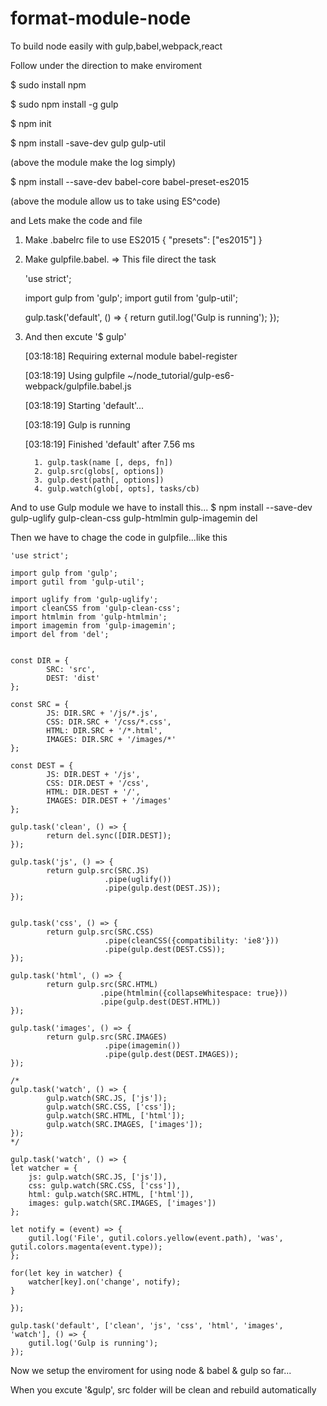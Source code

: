# format-module-node
To build node easily with gulp,babel,webpack,react

Follow under the direction to make enviroment

$ sudo install npm 

$ sudo npm install -g gulp

$ npm init

$ npm install -save-dev gulp gulp-util

(above the module make the log simply)

$ npm install --save-dev babel-core babel-preset-es2015

(above the module allow us to take using ES^code)


and Lets make the code and file

1. Make .babelrc  file to use ES2015
 {
  "presets": ["es2015"]
 }

2. Make gulpfile.babel. => This file direct the task

    'use strict';

    import gulp from 'gulp';
    import gutil from 'gulp-util';

    gulp.task('default', () => {
        return gutil.log('Gulp is running');
    });
    
3. And then excute '$ gulp'

	[03:18:18] Requiring external module babel-register
	
	[03:18:19] Using gulpfile ~/node_tutorial/gulp-es6-webpack/gulpfile.babel.js
	
	[03:18:19] Starting 'default'...
	
	[03:18:19] Gulp is running
	
	[03:18:19] Finished 'default' after 7.56 ms
	

		 1. gulp.task(name [, deps, fn])
		 2. gulp.src(globs[, options])
		 3. gulp.dest(path[, options])
		 4. gulp.watch(glob[, opts], tasks/cb)
	 
And to use Gulp module we have to install this...
$ npm install --save-dev gulp-uglify gulp-clean-css gulp-htmlmin gulp-imagemin del

Then we have to chage the code in gulpfile...like this

	'use strict';

	import gulp from 'gulp';
	import gutil from 'gulp-util';

	import uglify from 'gulp-uglify';
	import cleanCSS from 'gulp-clean-css';
	import htmlmin from 'gulp-htmlmin';
	import imagemin from 'gulp-imagemin';
	import del from 'del';


	const DIR = {
			SRC: 'src',
			DEST: 'dist'
	};

	const SRC = {
			JS: DIR.SRC + '/js/*.js',
			CSS: DIR.SRC + '/css/*.css',
			HTML: DIR.SRC + '/*.html',
			IMAGES: DIR.SRC + '/images/*'
	};

	const DEST = {
			JS: DIR.DEST + '/js',
			CSS: DIR.DEST + '/css',
			HTML: DIR.DEST + '/',
			IMAGES: DIR.DEST + '/images'
	};

	gulp.task('clean', () => {
			return del.sync([DIR.DEST]);
	});

	gulp.task('js', () => {
			return gulp.src(SRC.JS)
						 .pipe(uglify())
						 .pipe(gulp.dest(DEST.JS));
	}); 


	gulp.task('css', () => {
			return gulp.src(SRC.CSS)
						 .pipe(cleanCSS({compatibility: 'ie8'}))
						 .pipe(gulp.dest(DEST.CSS));
	});

	gulp.task('html', () => {
			return gulp.src(SRC.HTML)
						.pipe(htmlmin({collapseWhitespace: true}))
						.pipe(gulp.dest(DEST.HTML))
	});

	gulp.task('images', () => {
			return gulp.src(SRC.IMAGES)
						 .pipe(imagemin())
						 .pipe(gulp.dest(DEST.IMAGES));
	});

	/*
	gulp.task('watch', () => {
			gulp.watch(SRC.JS, ['js']);
			gulp.watch(SRC.CSS, ['css']);
			gulp.watch(SRC.HTML, ['html']);
			gulp.watch(SRC.IMAGES, ['images']);
	});
	*/

	gulp.task('watch', () => {
    let watcher = {
        js: gulp.watch(SRC.JS, ['js']),
        css: gulp.watch(SRC.CSS, ['css']),
        html: gulp.watch(SRC.HTML, ['html']),
        images: gulp.watch(SRC.IMAGES, ['images'])
    };

    let notify = (event) => {
        gutil.log('File', gutil.colors.yellow(event.path), 'was', gutil.colors.magenta(event.type));
    };

    for(let key in watcher) {
        watcher[key].on('change', notify);
    }

	});

	gulp.task('default', ['clean', 'js', 'css', 'html', 'images', 'watch'], () => {
	    gutil.log('Gulp is running');
	});

Now we setup the enviroment for using node & babel & gulp so far...

When you excute '&gulp', src folder will be clean and rebuild automatically


